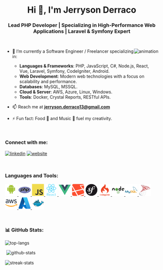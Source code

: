 <h1 align="center">Hi 👋, I'm Jerryson Derraco</h1>
<h3 align="center">Lead PHP Developer | Specializing in High-Performance Web Applications | Laravel & Symfony Expert</h3>

<br>

<p><img align="right" src="https://github.com/Adam-pw/Adam-pw/blob/main/animation_500_kxa883sd.gif" alt="animation" /></p>

- 🌱 I’m currently a Software Engineer / Freelancer specializing in:
  - **Languages & Frameworks**: PHP, JavaScript, C#, Node.js, React, Vue, Laravel, Symfony, CodeIgniter, Android.
  - **Web Development**: Modern web technologies with a focus on scalability and performance.
  - **Databases**: MySQL, MSSQL.
  - **Cloud & Server**: AWS, Azure, Linux, Windows.
  - **Tools**: Docker, Crystal Reports, RESTful APIs.

- 📫 Reach me at **jerryson.derraco13@gmail.com**

- ⚡ Fun fact: Food 🍔 and Music 🎵 fuel my creativity.

<br>

<h3 align="left">Connect with me:</h3>
<p align="left">
  <a href="https://www.linkedin.com/in/jerryson-derraco-65b530173/" target="blank"><img align="center"
      src="https://raw.githubusercontent.com/rahuldkjain/github-profile-readme-generator/master/src/images/icons/Social/linked-in-alt.svg"
      alt="linkedin" height="30" width="40" /></a>
  <a href="https://chindc13.github.io/website/" target="blank"><img align="center"
      src="https://www.svgrepo.com/show/8155/internet.svg"
      alt="website" height="30" width="40" /></a>
</p>

<br>

<h3 align="left">Languages and Tools:</h3>
<p align="left">
  <a href="https://developer.android.com" target="_blank" rel="noreferrer"> <img
      src="https://raw.githubusercontent.com/devicons/devicon/master/icons/android/android-original-wordmark.svg"
      alt="android" width="40" height="40" /> </a>
  <a href="https://www.php.net" target="_blank" rel="noreferrer"> <img
      src="https://raw.githubusercontent.com/devicons/devicon/master/icons/php/php-original.svg"
      alt="php" width="40" height="40" /> </a>
  <a href="https://developer.mozilla.org/en-US/docs/Web/JavaScript" target="_blank" rel="noreferrer"> <img
      src="https://raw.githubusercontent.com/devicons/devicon/master/icons/javascript/javascript-original.svg"
      alt="javascript" width="40" height="40" /> </a>
  <a href="https://reactjs.org" target="_blank" rel="noreferrer"> <img
      src="https://raw.githubusercontent.com/devicons/devicon/master/icons/react/react-original-wordmark.svg"
      alt="react" width="40" height="40" /> </a>
  <a href="https://vuejs.org" target="_blank" rel="noreferrer"> <img
      src="https://raw.githubusercontent.com/devicons/devicon/master/icons/vuejs/vuejs-original.svg"
      alt="vue" width="40" height="40" /> </a>
  <a href="https://laravel.com" target="_blank" rel="noreferrer"> <img
      src="https://raw.githubusercontent.com/devicons/devicon/master/icons/laravel/laravel-plain.svg"
      alt="laravel" width="40" height="40" /> </a>
  <a href="https://symfony.com" target="_blank" rel="noreferrer"> <img
      src="https://raw.githubusercontent.com/devicons/devicon/master/icons/symfony/symfony-original.svg"
      alt="symfony" width="40" height="40" /> </a>
  <a href="https://codeigniter.com" target="_blank" rel="noreferrer"> <img
      src="https://raw.githubusercontent.com/devicons/devicon/master/icons/codeigniter/codeigniter-plain-wordmark.svg"
      alt="codeigniter" width="40" height="40" /> </a>
  <a href="https://nodejs.org" target="_blank" rel="noreferrer"> <img
      src="https://raw.githubusercontent.com/devicons/devicon/master/icons/nodejs/nodejs-original-wordmark.svg"
      alt="nodejs" width="40" height="40" /> </a>
  <a href="https://www.mysql.com/" target="_blank" rel="noreferrer"> <img
      src="https://raw.githubusercontent.com/devicons/devicon/master/icons/mysql/mysql-original-wordmark.svg"
      alt="mysql" width="40" height="40" /> </a>
  <a href="https://www.microsoft.com/sql-server" target="_blank" rel="noreferrer"> <img
      src="https://raw.githubusercontent.com/devicons/devicon/master/icons/microsoftsqlserver/microsoftsqlserver-original.svg"
      alt="mssql" width="40" height="40" /> </a>
  <a href="https://aws.amazon.com" target="_blank" rel="noreferrer"> <img
      src="https://raw.githubusercontent.com/devicons/devicon/master/icons/amazonwebservices/amazonwebservices-original-wordmark.svg"
      alt="aws" width="40" height="40" /> </a>
  <a href="https://azure.microsoft.com" target="_blank" rel="noreferrer"> <img
      src="https://raw.githubusercontent.com/devicons/devicon/master/icons/azure/azure-original.svg"
      alt="azure" width="40" height="40" /> </a>
  <a href="https://www.docker.com" target="_blank" rel="noreferrer"> <img
      src="https://raw.githubusercontent.com/devicons/devicon/master/icons/docker/docker-original.svg"
      alt="docker" width="40" height="40" /> </a>
</p>

<br>

<h3>📊 GitHub Stats:</h3>
<p><img align="center"
    src="https://github-readme-stats.vercel.app/api/top-langs?username=JerrysonDerraco&show_icons=true&locale=en&bg_color=0d1117&text_color=ffffff&layout=compact"
    alt="top-langs" /></p>

<p>&nbsp;<img align="center" src="https://github-readme-stats.vercel.app/api?username=JerrysonDerraco&show_icons=true&locale=en&bg_color=0d1117&text_color=ffffff"
    alt="github-stats" /></p>

<p><img align="center" src="https://github-readme-streak-stats.herokuapp.com/?user=JerrysonDerraco&theme=dark&background=0d1117" alt="streak-stats" /></p>
